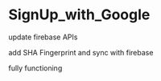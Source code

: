# SignUp_with_Google

update firebase APIs

add SHA Fingerprint and sync with firebase

fully functioning 
